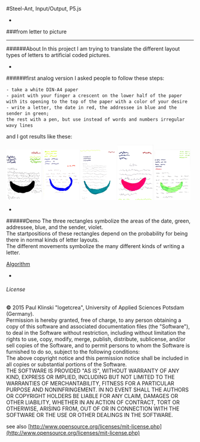 #Steel-Ant, Input/Output, P5.js

-

###from letter to picture

---


######About
In this project I am trying to translate the different layout types of letters to artificial coded  pictures.

-
 
######first analog version
I asked people to follow these steps:  

	- take a white DIN-A4 paper
	- paint with your finger a crescent on the lower half of the paper
	with its opening to the top of the paper with a color of your desire
	- write a letter, the date in red, the addressee in blue and the sender in green;
	the rest with a pen, but use instead of words and numbers irregular wavy lines
and I got results like these:

<img src="https://raw.githubusercontent.com/logetcrea/from-letter-to-picture/master/screenshots/1.version/2.JPG" width="19%" height="25%" />
<img src="https://raw.githubusercontent.com/logetcrea/from-letter-to-picture/master/screenshots/1.version/4.JPG" width="19%"  height="25%"/>
<img src="https://raw.githubusercontent.com/logetcrea/from-letter-to-picture/master/screenshots/1.version/7.JPG" width="19%"  height="25%"/>
<img src="https://raw.githubusercontent.com/logetcrea/from-letter-to-picture/master/screenshots/1.version/10.JPG" width="19%" height="25%"/>
<img src="https://raw.githubusercontent.com/logetcrea/from-letter-to-picture/master/screenshots/1.version/8.JPG" width="19%" height="30%"/>

-

######Demo
The three rectangles symbolize the areas of the date, green, addressee, blue,  and the sender, violet.  
The startpositions of these rectangles depend on the probability for being there in normal kinds of letter layouts.  
The different movements symbolize the many different kinds of writing a letter.  

[Algorithm](http://logetcrea.github.io/from-letter-to-picture/index.html)

-

###### License


**©** 2015 Paul Klinski "logetcrea", University of Applied Sciences Potsdam (Germany).  
Permission is hereby granted, free of charge, to any person obtaining a copy of this software and associated documentation files (the "Software"), to deal in the Software without restriction, including without limitation the rights to use, copy, modify, merge, publish, distribute, sublicense, and/or sell copies of the Software, and to permit persons to whom the Software is furnished to do so, subject to the following conditions:  
The above copyright notice and this permission notice shall be included in all copies or substantial portions of the Software.  
THE SOFTWARE IS PROVIDED "AS IS", WITHOUT WARRANTY OF ANY KIND, EXPRESS OR IMPLIED, INCLUDING BUT NOT LIMITED TO THE WARRANTIES OF MERCHANTABILITY, FITNESS FOR A PARTICULAR PURPOSE AND NONINFRINGEMENT. IN NO EVENT SHALL THE AUTHORS OR COPYRIGHT HOLDERS BE LIABLE FOR ANY CLAIM, DAMAGES OR OTHER LIABILITY, WHETHER IN AN ACTION OF CONTRACT, TORT OR OTHERWISE, ARISING FROM, OUT OF OR IN CONNECTION WITH THE SOFTWARE OR THE USE OR OTHER DEALINGS IN THE SOFTWARE.

see also [http://www.opensource.org/licenses/mit-license.php](http://www.opensource.org/licenses/mit-license.php)
